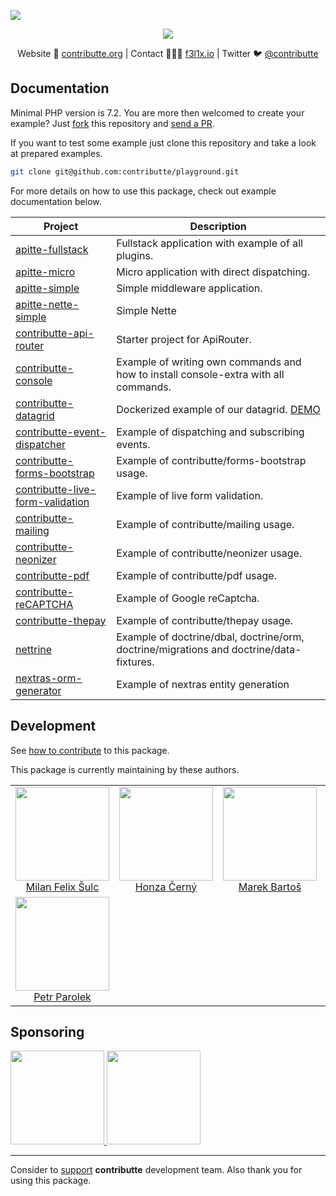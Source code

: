 ![](https://heatbadger.now.sh/github/readme/contributte/playground/)

<p align=center>
  <a href="https://github.com/contributte/playground/actions">
    <img src="https://badgen.net/github/checks/contributte/playground/master?cache=300">
  </a>
</p>

<p align=center>
Website 🚀 <a href="https://contributte.org">contributte.org</a> | Contact 👨🏻‍💻 <a href="https://f3l1x.io">f3l1x.io</a> | Twitter 🐦 <a href="https://twitter.com/contributte">@contributte</a>
</p>

## Documentation

Minimal PHP version is 7.2. You are more then welcomed to create your example? Just [fork](https://github.com/contributte/playground/fork) this repository and [send a PR](https://github.com/contributte/playground/pulls).

If you want to test some example just clone this repository and take a look at prepared examples.

```bash
git clone git@github.com:contributte/playground.git
```

For more details on how to use this package, check out example documentation below.


| Project | Description |
|---|---|
| [apitte-fullstack](https://github.com/contributte/playground/tree/master/apitte-fullstack) | Fullstack application with example of all plugins. |
| [apitte-micro](https://github.com/contributte/playground/tree/master/apitte-micro) | Micro application with direct dispatching. |
| [apitte-simple](https://github.com/contributte/playground/tree/master/apitte-simple) | Simple middleware application. |
| [apitte-nette-simple](https://github.com/contributte/playground/tree/master/apitte-nette-simple) | Simple Nette |
| [contributte-api-router](https://github.com/contributte/playground/tree/master/contributte-api-router) | Starter project for ApiRouter. |
| [contributte-console](https://github.com/contributte/playground/tree/master/contributte-console) | Example of writing own commands and how to install console-extra with all commands. |
| [contributte-datagrid](https://github.com/contributte/playground/tree/master/contributte-datagrid) | Dockerized example of our datagrid. [DEMO](https://examples.contributte.org/packages/datagrid/) |
| [contributte-event-dispatcher](https://github.com/contributte/playground/tree/master/contributte-event-dispatcher) | Example of dispatching and subscribing events. |
| [contributte-forms-bootstrap](https://github.com/contributte/playground/tree/master/contributte-forms-bootstrap) | Example of contributte/forms-bootstrap usage. |
| [contributte-live-form-validation](https://github.com/contributte/playground/tree/master/contributte-live-form-validation) | Example of live form validation. |
| [contributte-mailing](https://github.com/contributte/playground/tree/master/contributte-mailing) | Example of contributte/mailing usage. |
| [contributte-neonizer](https://github.com/contributte/playground/tree/master/contributte-neonizer) | Example of contributte/neonizer usage. |
| [contributte-pdf ](https://github.com/contributte/playground/tree/master/contributte-pdf) | Example of contributte/pdf usage. |
| [contributte-reCAPTCHA](https://github.com/contributte/playground/tree/master/contributte-reCAPTCHA) | Example of Google reCaptcha. |
| [contributte-thepay](https://github.com/contributte/playground/tree/master/contributte-thepay) | Example of contributte/thepay usage. |
| [nettrine](https://github.com/contributte/playground/tree/master/nettrine) | Example of doctrine/dbal, doctrine/orm, doctrine/migrations and doctrine/data-fixtures. |
| [nextras-orm-generator](https://github.com/contributte/playground/tree/master/nextras-orm-generator) | Example of nextras entity generation |

## Development

See [how to contribute](https://contributte.org/contributing.html) to this package.

This package is currently maintaining by these authors.

<table>
  <tbody>
    <tr>
      <td align="center">
        <a href="https://github.com/f3l1x">
            <img width="150" height="150" src="https://avatars2.githubusercontent.com/u/538058?v=4&s=130">
        </a>
        </br>
        <a href="https://github.com/f3l1x">Milan Felix Šulc</a>
      </td>
      <td align="center">
        <a href="https://github.com/chemix">
            <img width="150" height="150" src="https://avatars0.githubusercontent.com/u/42802?s=130&v=4">
        </a>
        </br>
        <a href="https://github.com/chemix">Honza Černý</a>
      </td>
      <td align="center">
        <a href="https://github.com/mabar">
            <img width="150" height="150" src="https://avatars0.githubusercontent.com/u/20974277?s=130&v=4">
        </a>
        </br>
        <a href="https://github.com/mabar">Marek Bartoš</a>
      </td>
      <td align="center">
        <a href="https://github.com/paveljanda">
          <img width="150" height="150" src="https://avatars0.githubusercontent.com/u/1488874?s=400&v=4">
        </a>
        </br>
          <a href="https://github.com/paveljanda">Pavel Janda</a>
        </td>
        <td align="center">
          <a href="https://github.com/dakorpar">
            <img width="150" height="150" src="https://avatars0.githubusercontent.com/u/9303856?v=4&s=400">
          </a>
          </br>
          <a href="https://github.com/dakorpar">Dalibor Korpar</a>
        </td>
    </tr>
    <tr>
      <td align="center">
        <a href="https://github.com/petrparolek">
          <img width="150" height="150" src="https://avatars0.githubusercontent.com/u/6066243?v=4&s=400">
        </a>
        </br>
        <a href="https://github.com/petrparolek">Petr Parolek</a>
      </td>
    </tr>
  </tbody>
</table>

## Sponsoring

<a href="https://github.com/tlapnet">
  <img width="150" height="150" src="https://avatars1.githubusercontent.com/u/22914186?s=150&v=4">
</a>

<a href="https://www.webnazakazku.cz/">
  <img width="150" height="150" src="https://avatars1.githubusercontent.com/u/34796239?s=150&v=4">
</a>


-----

Consider to [support](https://contributte.org/partners) **contributte** development team.
Also thank you for using this package.
